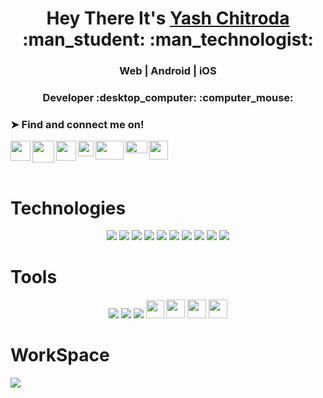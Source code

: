 

<h1 align="center">Hey There It's <a href="https://github.com/yashchitroda">Yash Chitroda</a> :man_student: :man_technologist:</h1>
<h3 align="center">Web | Android | iOS</h3>
<h3 align="center">Developer :desktop_computer: :computer_mouse:</h3>

### ➤ Find and connect me on!
<a href="https://www.linkedin.com/in/yash-chitroda-82b8a0210/">
  <img align="left"  width="32px" src="https://cdn4.iconfinder.com/data/icons/social-messaging-ui-color-shapes-2-free/128/social-linkedin-circle-512.png" />
</a>

<a href="https://github.com/yashchitroda">
  <img align="left"  width="35px" src="https://cdn3.iconfinder.com/data/icons/popular-services-brands/512/github-512.png" />
</a>

<a href="https://stackoverflow.com/users/13858444/yash-chitroda">
  <img align="left"  width="32px" src="https://upload.wikimedia.org/wikipedia/commons/thumb/e/ef/Stack_Overflow_icon.svg/768px-Stack_Overflow_icon.svg.png" />
</a>

<a href="https://discussions.apple.com/profile/Yashchitroda">
  <img align="left" width="25px" src="https://encrypted-tbn0.gstatic.com/images?q=tbn:ANd9GcR7AE5PxYWY3ylcJDAeeVzeF3msQ7Z1ROPzOsHJq6D6DiHRwkWEn47GAYmiQb_4uCJnfgw&usqp=CAU" />
</a>

<a href="https://www.hackerrank.com/yashchitroda">
  <img align="left"  width="45px" height="30" src="https://res.cloudinary.com/practicaldev/image/fetch/s--qp9lxuMs--/c_imagga_scale,f_auto,fl_progressive,h_900,q_auto,w_1600/https://dev-to-uploads.s3.amazonaws.com/uploads/articles/rk4gt0qay4owv4j1cypo.png" />
</a>

<a href="https://developers.google.com/profile/u/111371663905138614049">
  <img align="left" width="35px" height ="20" src="https://seeklogo.com/images/G/google-developers-logo-F8BF3155AC-seeklogo.com.png" />
</a>

<a href="https://twitter.com/yashhchitroda">
  <img align="left" width="30px" src="https://raw.githubusercontent.com/anuraghazra/anuraghazra/master/assets/twitter.svg" />
</a>



<br/><br/><br/>

<h1>Technologies</h1>
<div align="center">
<img src="https://img.shields.io/badge/Java-ED8B00?style=for-the-badge&logo=java&logoColor=white"></img>
<img src="https://img.shields.io/badge/C-00599C?style=for-the-badge&logo=c&logoColor=white"></img>
<img src="https://img.shields.io/badge/C%2B%2B-00599C?style=for-the-badge&logo=c%2B%2B&logoColor=white"></img>
<img src="https://img.shields.io/badge/Swift-FA7343?style=for-the-badge&logo=swift&logoColor=white"></img>
<img src="https://img.shields.io/badge/Python-FFD43B?style=for-the-badge&logo=python&logoColor=darkgreen"></img>
<img src="https://img.shields.io/badge/JavaScript-F7DF1E?style=for-the-badge&logo=javascript&logoColor=black"></img>
<img src="https://img.shields.io/badge/jQuery-0769AD?style=for-the-badge&logo=jquery&logoColor=white"></img>
<img src="https://img.shields.io/badge/HTML5-E34F26?style=for-the-badge&logo=html5&logoColor=white"></img>
<img src="https://img.shields.io/badge/CSS3-1572B6?style=for-the-badge&logo=css3&logoColor=white"></img>
<img src="https://img.shields.io/badge/Bootstrap-563D7C?style=for-the-badge&logo=bootstrap&logoColor=white"></img>
</div>

<h1>Tools</h1>
<div align="center">
<img src="https://img.shields.io/badge/sublime_text-%23575757.svg?&style=for-the-badge&logo=sublime-text&logoColor=important"></img>
<img src="https://img.shields.io/badge/Visual_Studio_Code-0078D4?style=for-the-badge&logo=visual%20studio%20code&logoColor=white"></img>
<img src="https://img.shields.io/badge/Safari-FF1B2D?style=for-the-badge&logo=Safari&logoColor=white"></img>
<img src="https://img.shields.io/badge/Xcode-007ACC?style=flat-square&logo=Xcode&logoColor=white" height="29"></img>
<img src="https://img.shields.io/badge/Android_Studio-3DDC84?style=for-the-badge&logo=android-studio&logoColor=white" height="30"></img>
<img src="https://img.shields.io/badge/MySQL-00000F?style=for-the-badge&logo=mysql&logoColor=white" height="30"></img>
<img src="https://img.shields.io/badge/Unity-100000?style=for-the-badge&logo=unity&logoColor=white" height="30"></img>

</div>

<h1>WorkSpace</h1>
<div align="left">
<img src="https://img.shields.io/badge/Apple-MacBook_Air-999999?style=for-the-badge&logo=apple&logoColor=white"></img>

</div>








 
